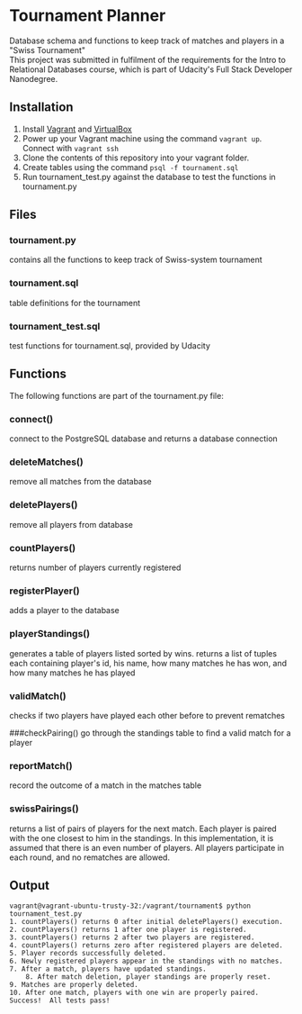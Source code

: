 # Tournament Planner
Database schema and functions to keep track of matches and players in a "Swiss Tournament"      
This project was submitted in fulfilment of the requirements for the Intro to Relational Databases course,
which is part of Udacity's Full Stack Developer Nanodegree. 

## Installation
1. Install [Vagrant](http://vagrantup.com/) and [VirtualBox](https://www.virtualbox.org/)
2. Power up your Vagrant machine using the command `vagrant up`. Connect with `vagrant ssh`
3. Clone the contents of this repository into your vagrant folder.
4. Create tables using the command `psql -f tournament.sql`
5. Run tournament_test.py against the database to test the functions in tournament.py


## Files

### tournament.py
contains all the functions to keep track of Swiss-system tournament

### tournament.sql
table definitions for the tournament

### tournament_test.sql
test functions for tournament.sql, provided by Udacity


## Functions

The following functions are part of the tournament.py file:

### connect()
connect to the PostgreSQL database and returns a database connection

### deleteMatches()
remove all matches from the database

### deletePlayers()
remove all players from database

### countPlayers()
returns number of players currently registered

### registerPlayer()
adds a player to the database

### playerStandings()
generates a table of players listed sorted by wins. returns a list of tuples each containing player's id, his name, how many matches he has won, and how many matches he has played

### validMatch()
checks if two players have played each other before to prevent rematches


###checkPairing()
go through the standings table to find a valid match for a player 

### reportMatch()
record the outcome of a match in the matches table

### swissPairings()
returns a list of pairs of players for the next match. Each player is paired with the one closest to him in the standings. In this implementation, it is assumed that there is an even number of players. All players participate in each round, and no rematches are allowed.

## Output
	vagrant@vagrant-ubuntu-trusty-32:/vagrant/tournament$ python tournament_test.py
	1. countPlayers() returns 0 after initial deletePlayers() execution.
	2. countPlayers() returns 1 after one player is registered.
	3. countPlayers() returns 2 after two players are registered.
	4. countPlayers() returns zero after registered players are deleted.
	5. Player records successfully deleted.
	6. Newly registered players appear in the standings with no matches.
	7. After a match, players have updated standings.
		8. After match deletion, player standings are properly reset.
	9. Matches are properly deleted.
	10. After one match, players with one win are properly paired.
	Success!  All tests pass!

